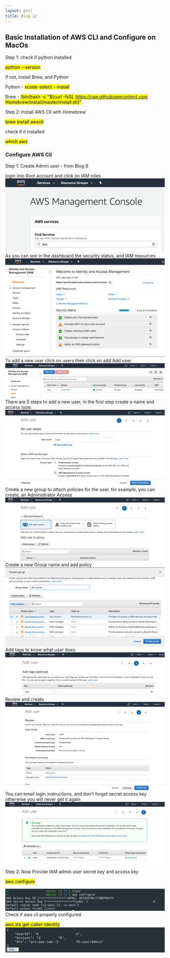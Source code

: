 ```yaml
---
layout: post
title: Blog 12
---
```

## Basic Installation of AWS CLI and Configure on MacOs

Step 1: check if python installed

<mark> python --version </mark>

if not, install Brew, and Python

Python - <mark> xcode-select --install </mark>

Brew - <mark> /bin/bash -c "$(curl -fsSL https://raw.githubusercontent.com Homebrew/install/master/install.sh)"     </mark>


Step 2: Install AWS ClI with Homebrew

<mark> brew install awscli </mark>

check if it installed

<mark> which aws </mark>

<h3>Configure AWS Cli </h3>
Step 1: Create Admin user - from Blog 8

login into Root account and click on IAM roles
![image](/images/blog8/blog8-1.png)
As you can see in the dashboard the security status, and IAM resources
![image](/images/blog8/blog8-2.png)
To add a new user click on users then click on add Add user.
![image](/images/blog8/blog8-3.png)
There are 5 steps to add a new user, in the first step create a name and access type.
![image](/images/blog8/blog8-4.png)
Create a new group to attach policies for the user, for example, you can create, an Administrator Access
![image](/images/blog8/blog8-5.png)
Create a new Group name and add policy
![image](/images/blog8/blog8-6.png)
Add tags to know what user does
![image](/images/blog8/blog8-7.png)
Review and create
![image](/images/blog8/blog8-8.png)
You can email login instructions, and don't forget secret access key otherwise you will never get it again
![image](/images/blog8/blog8-9.png)

Step 2:
Now Provide IAM admin user secret key and access key

<mark> aws configure </mark>

![image](/images/blog12/blog12-2.png)
Check if aws cli properly configured

<mark>aws sts get-caller-identity</mark>
![image](/images/blog12/blog12-3.png)
